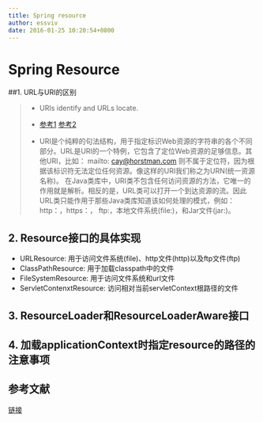 ```yaml
---
title: Spring resource
author: essviv
date: 2016-01-25 10:20:54+0800
---
```


# Spring Resource

##1. URL与URI的区别
> *  URIs identify and URLs locate.
> * [参考1][1] [参考2][2]
> 
> * URI是个纯粹的句法结构，用于指定标识Web资源的字符串的各个不同部分。URL是URI的一个特例，它包含了定位Web资源的足够信息。其他URI，比如： mailto: cay@horstman.com 则不属于定位符，因为根据该标识符无法定位任何资源。像这样的URI我们称之为URN(统一资源名称)。 在Java类库中，URI类不包含任何访问资源的方法，它唯一的作用就是解析。相反的是，URL类可以打开一个到达资源的流。因此URL类只能作用于那些Java类库知道该如何处理的模式，例如：http：，https：，
ftp:，本地文件系统(file:)，和Jar文件(jar:)。

## 2. Resource接口的具体实现
* URLResource: 用于访问文件系统(file)、http文件(http)以及ftp文件(ftp)
* ClassPathResource: 用于加载classpath中的文件
* FileSystemResource: 用于访问文件系统和url文件
* ServletContenxtResource: 访问相对当前servletContext根路径的文件

## 3. ResourceLoader和ResourceLoaderAware接口
## 4. 加载applicationContext时指定resource的路径的注意事项

## 参考文献

[链接][3]

[1]: http://blog.csdn.net/ocean1010/article/details/6114222
[2]: http://stackoverflow.com/questions/176264/what-is-the-difference-between-a-uri-a-url-and-a-urn
[3]: http://blog.csdn.net/kkdelta/article/details/5507799
